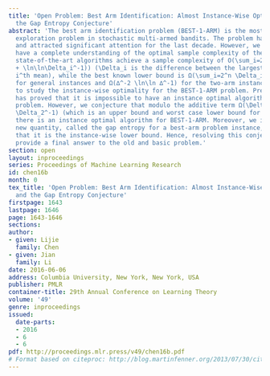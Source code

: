 ```yaml
---
title: 'Open Problem: Best Arm Identification: Almost Instance-Wise Optimality and
  the Gap Entropy Conjecture'
abstract: 'The best arm identification problem (BEST-1-ARM) is the most basic pure
  exploration problem in stochastic multi-armed bandits. The problem has a long history
  and attracted significant attention for the last decade. However, we do not yet
  have a complete understanding of the optimal sample complexity of the problem: The
  state-of-the-art algorithms achieve a sample complexity of O(\sum_i=2^n \Delta_i^-2(\lnδ^-1
  + \ln\ln\Delta_i^-1)) (\Delta_i is the difference between the largest mean and the
  i^th mean), while the best known lower bound is Ω(\sum_i=2^n \Delta_i^-2\lnδ^-1)
  for general instances and Ω(∆^-2 \ln\ln ∆^-1) for the two-arm instances. We propose
  to study the instance-wise optimality for the BEST-1-ARM problem. Previous work
  has proved that it is impossible to have an instance optimal algorithm for the 2-arm
  problem. However, we conjecture that modulo the additive term Ω(\Delta_2^-2 \ln\ln
  \Delta_2^-1) (which is an upper bound and worst case lower bound for the 2-arm problem),
  there is an instance optimal algorithm for BEST-1-ARM. Moreover, we introduce a
  new quantity, called the gap entropy for a best-arm problem instance, and conjecture
  that it is the instance-wise lower bound. Hence, resolving this conjecture would
  provide a final answer to the old and basic problem.'
section: open
layout: inproceedings
series: Proceedings of Machine Learning Research
id: chen16b
month: 0
tex_title: 'Open Problem: Best Arm Identification: Almost Instance-Wise Optimality
  and the Gap Entropy Conjecture'
firstpage: 1643
lastpage: 1646
page: 1643-1646
sections: 
author:
- given: Lijie
  family: Chen
- given: Jian
  family: Li
date: 2016-06-06
address: Columbia University, New York, New York, USA
publisher: PMLR
container-title: 29th Annual Conference on Learning Theory
volume: '49'
genre: inproceedings
issued:
  date-parts:
  - 2016
  - 6
  - 6
pdf: http://proceedings.mlr.press/v49/chen16b.pdf
# Format based on citeproc: http://blog.martinfenner.org/2013/07/30/citeproc-yaml-for-bibliographies/
---
```

